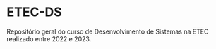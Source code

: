 # ETEC-DS
Repositório geral do curso de Desenvolvimento de Sistemas na ETEC realizado entre 2022 e 2023.
